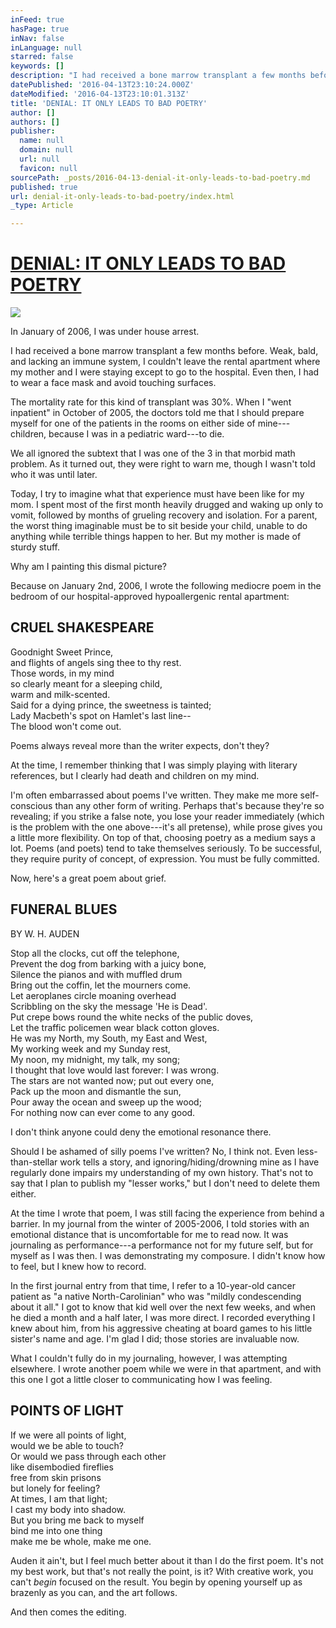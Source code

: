 ```yaml
---
inFeed: true
hasPage: true
inNav: false
inLanguage: null
starred: false
keywords: []
description: "I had received a bone marrow transplant a few months before.\_Weak, bald, and lacking an immune system,\_I couldn't leave the rental apartment where my mother and I were staying except to go to the hospital.\_Even then, I had to wear a face mask and avoid touching surfaces."
datePublished: '2016-04-13T23:10:24.000Z'
dateModified: '2016-04-13T23:10:01.313Z'
title: 'DENIAL: IT ONLY LEADS TO BAD POETRY'
author: []
authors: []
publisher:
  name: null
  domain: null
  url: null
  favicon: null
sourcePath: _posts/2016-04-13-denial-it-only-leads-to-bad-poetry.md
published: true
url: denial-it-only-leads-to-bad-poetry/index.html
_type: Article

---
```

# [DENIAL: IT ONLY LEADS TO BAD POETRY][0]
![](https://the-grid-user-content.s3-us-west-2.amazonaws.com/df1b0621-c7e3-4911-a9ff-83e7e72312c2.jpg)

In January of 2006, I was under house arrest.

I had received a bone marrow transplant a few months before. Weak, bald, and lacking an immune system, I couldn't leave the rental apartment where my mother and I were staying except to go to the hospital. Even then, I had to wear a face mask and avoid touching surfaces.

The mortality rate for this kind of transplant was 30%. When I "went inpatient" in October of 2005, the doctors told me that I should prepare myself for one of the patients in the rooms on either side of mine---children, because I was in a pediatric ward---to die.

We all ignored the subtext that I was one of the 3 in that morbid math problem. As it turned out, they were right to warn me, though I wasn't told who it was until later.

Today, I try to imagine what that experience must have been like for my mom. I spent most of the first month heavily drugged and waking up only to vomit, followed by months of grueling recovery and isolation. For a parent, the worst thing imaginable must be to sit beside your child, unable to do anything while terrible things happen to her. But my mother is made of sturdy stuff.

Why am I painting this dismal picture?

Because on January 2nd, 2006, I wrote the following mediocre poem in the bedroom of our hospital-approved hypoallergenic rental apartment:

## CRUEL SHAKESPEARE

Goodnight Sweet Prince,  
and flights of angels sing thee to thy rest.  
Those words, in my mind  
so clearly meant for a sleeping child,  
warm and milk-scented.  
Said for a dying prince, the sweetness is tainted;  
Lady Macbeth's spot on Hamlet's last line--  
The blood won't come out.

Poems always reveal more than the writer expects, don't they?

At the time, I remember thinking that I was simply playing with literary references, but I clearly had death and children on my mind.

I'm often embarrassed about poems I've written. They make me more self-conscious than any other form of writing. Perhaps that's because they're so revealing; if you strike a false note, you lose your reader immediately (which is the problem with the one above---it's all pretense), while prose gives you a little more flexibility. On top of that, choosing poetry as a medium says a lot. Poems (and poets) tend to take themselves seriously. To be successful, they require purity of concept, of expression. You must be fully committed.

Now, here's a great poem about grief.

## FUNERAL BLUES  
BY W. H. AUDEN

Stop all the clocks, cut off the telephone,  
Prevent the dog from barking with a juicy bone,  
Silence the pianos and with muffled drum  
Bring out the coffin, let the mourners come.  
Let aeroplanes circle moaning overhead  
Scribbling on the sky the message 'He is Dead'.  
Put crepe bows round the white necks of the public doves,  
Let the traffic policemen wear black cotton gloves.  
He was my North, my South, my East and West,  
My working week and my Sunday rest,  
My noon, my midnight, my talk, my song;  
I thought that love would last forever: I was wrong.  
The stars are not wanted now; put out every one,  
Pack up the moon and dismantle the sun,  
Pour away the ocean and sweep up the wood;  
For nothing now can ever come to any good.

I don't think anyone could deny the emotional resonance there.

Should I be ashamed of silly poems I've written? No, I think not. Even less-than-stellar work tells a story, and ignoring/hiding/drowning mine as I have regularly done impairs my understanding of my own history. That's not to say that I plan to publish my "lesser works," but I don't need to delete them either.

At the time I wrote that poem, I was still facing the experience from behind a barrier. In my journal from the winter of 2005-2006, I told stories with an emotional distance that is uncomfortable for me to read now. It was journaling as performance---a performance not for my future self, but for myself as I was then. I was demonstrating my composure. I didn't know how to feel, but I knew how to record.

In the first journal entry from that time, I refer to a 10-year-old cancer patient as "a native North-Carolinian" who was "mildly condescending about it all." I got to know that kid well over the next few weeks, and when he died a month and a half later, I was more direct. I recorded everything I knew about him, from his aggressive cheating at board games to his little sister's name and age. I'm glad I did; those stories are invaluable now.

What I couldn't fully do in my journaling, however, I was attempting elsewhere. I wrote another poem while we were in that apartment, and with this one I got a little closer to communicating how I was feeling.

## POINTS OF LIGHT

If we were all points of light,  
would we be able to touch?  
Or would we pass through each other  
like disembodied fireflies  
free from skin prisons  
but lonely for feeling?  
At times, I am that light;  
I cast my body into shadow.  
But you bring me back to myself  
bind me into one thing  
make me be whole, make me one.

Auden it ain't, but I feel much better about it than I do the first poem. It's not my best work, but that's not really the point, is it? With creative work, you can't _begin_ focused on the result. You begin by opening yourself up as brazenly as you can, and the art follows.

And then comes the editing.

[0]: http://emilywinsauer.com/blog/denial-bad-poetry